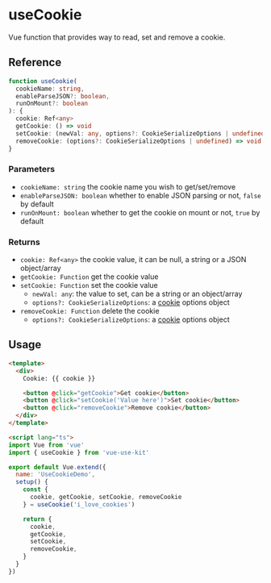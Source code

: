 # useCookie

Vue function that provides way to read, set and remove a cookie.

## Reference

```typescript
function useCookie(
  cookieName: string,
  enableParseJSON?: boolean,
  runOnMount?: boolean
): {
  cookie: Ref<any>
  getCookie: () => void
  setCookie: (newVal: any, options?: CookieSerializeOptions | undefined) => void
  removeCookie: (options?: CookieSerializeOptions | undefined) => void
}
```

### Parameters

- `cookieName: string` the cookie name you wish to get/set/remove
- `enableParseJSON: boolean` whether to enable JSON parsing or not, `false` by default
- `runOnMount: boolean` whether to get the cookie on mount or not, `true` by default

### Returns

- `cookie: Ref<any>` the cookie value, it can be null, a string or a JSON object/array
- `getCookie: Function` get the cookie value
- `setCookie: Function` set the cookie value
  - `newVal: any`: the value to set, can be a string or an object/array
  - `options?: CookieSerializeOptions`: a [cookie](https://github.com/jshttp/cookie#options-1) options object
- `removeCookie: Function` delete the cookie
  - `options?: CookieSerializeOptions`: a [cookie](https://github.com/jshttp/cookie#options-1) options object

## Usage

```html
<template>
  <div>
    Cookie: {{ cookie }}

    <button @click="getCookie">Get cookie</button>
    <button @click="setCookie('Value here')">Set cookie</button>
    <button @click="removeCookie">Remove cookie</button>
  </div>
</template>

<script lang="ts">
import Vue from 'vue'
import { useCookie } from 'vue-use-kit'

export default Vue.extend({
  name: 'UseCookieDemo',
  setup() {
    const {
      cookie, getCookie, setCookie, removeCookie
    } = useCookie('i_love_cookies')

    return {
      cookie,
      getCookie,
      setCookie,
      removeCookie,
    }
  }
})
```
